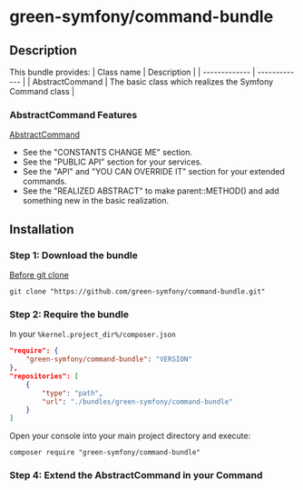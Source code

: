 green-symfony/command-bundle
========

## Description

This bundle provides:
| Class name | Description |
| ------------- | ------------- |
| AbstractCommand | The basic class which realizes the Symfony Command class |

### AbstractCommand Features

[AbstractCommand](https://github.com/green-symfony/command-bundle/blob/main/src/Command/AbstractCommand.php)

- See the "CONSTANTS CHANGE ME" section.
- See the "PUBLIC API" section for your services.
- See the "API" and "YOU CAN OVERRIDE IT" section for your extended commands.
- See the "REALIZED ABSTRACT" to make parent::METHOD() and add something new in the basic realization.

## Installation

### Step 1: Download the bundle

[Before git clone]("https://github.com/green-symfony/docs/blob/main/docs/bundles_green_symfony%20mkdir.md")

```console
git clone "https://github.com/green-symfony/command-bundle.git"
```

### Step 2: Require the bundle

In your `%kernel.project_dir%/composer.json`

```json
"require": {
	"green-symfony/command-bundle": "VERSION"
},
"repositories": [
	{
		"type": "path",
		"url": "./bundles/green-symfony/command-bundle"
	}
]
```

Open your console into your main project directory and execute:

```console
composer require "green-symfony/command-bundle"
```

### Step 4: Extend the AbstractCommand in your Command